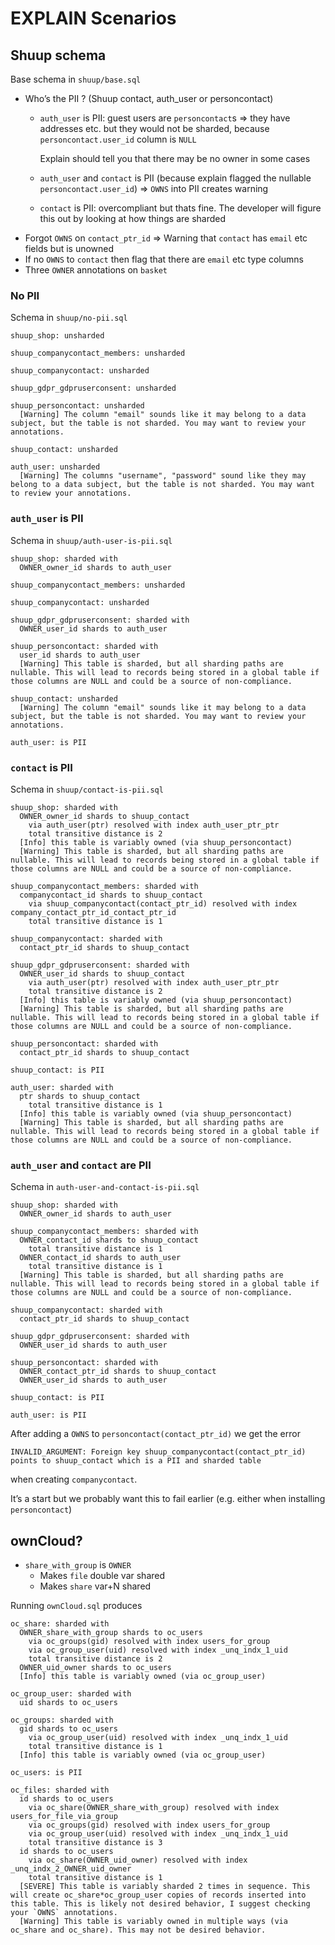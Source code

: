 # EXPLAIN Scenarios

## Shuup schema

Base schema in `shuup/base.sql`

- Who’s the PII ? (Shuup contact, auth_user or personcontact)
    - `auth_user` is PII: guest users are `personcontact`s ⇒ they have addresses etc. but they would not be sharded, because `personcontact.user_id` column is `NULL`
        
        Explain should tell you that there may be no owner in some cases
        
    - `auth_user` and `contact` is PII (because explain flagged the nullable `personcontact.user_id`) ⇒ `OWNS` into PII creates warning
    - `contact` is PII: overcompliant but thats fine. The developer will figure this out by looking at how things are sharded
- Forgot `OWNS` on `contact_ptr_id` ⇒ Warning that `contact` has `email` etc fields but is unowned
- If no `OWNS` to `contact` then flag that there are `email` etc type columns
- Three `OWNER` annotations on `basket`

### No PII

Schema in `shuup/no-pii.sql`

```
shuup_shop: unsharded

shuup_companycontact_members: unsharded

shuup_companycontact: unsharded

shuup_gdpr_gdpruserconsent: unsharded

shuup_personcontact: unsharded
  [Warning] The column "email" sounds like it may belong to a data subject, but the table is not sharded. You may want to review your annotations.

shuup_contact: unsharded

auth_user: unsharded
  [Warning] The columns "username", "password" sound like they may belong to a data subject, but the table is not sharded. You may want to review your annotations.
```

### `auth_user` is PII

Schema in `shuup/auth-user-is-pii.sql`

```
shuup_shop: sharded with
  OWNER_owner_id shards to auth_user

shuup_companycontact_members: unsharded

shuup_companycontact: unsharded

shuup_gdpr_gdpruserconsent: sharded with
  OWNER_user_id shards to auth_user

shuup_personcontact: sharded with
  user_id shards to auth_user
  [Warning] This table is sharded, but all sharding paths are nullable. This will lead to records being stored in a global table if those columns are NULL and could be a source of non-compliance.

shuup_contact: unsharded
  [Warning] The column "email" sounds like it may belong to a data subject, but the table is not sharded. You may want to review your annotations.

auth_user: is PII
```

### `contact` is PII

Schema in `shuup/contact-is-pii.sql`

```
shuup_shop: sharded with
  OWNER_owner_id shards to shuup_contact
    via auth_user(ptr) resolved with index auth_user_ptr_ptr
    total transitive distance is 2
  [Info] this table is variably owned (via shuup_personcontact)
  [Warning] This table is sharded, but all sharding paths are nullable. This will lead to records being stored in a global table if those columns are NULL and could be a source of non-compliance.

shuup_companycontact_members: sharded with
  companycontact_id shards to shuup_contact
    via shuup_companycontact(contact_ptr_id) resolved with index company_contact_ptr_id_contact_ptr_id
    total transitive distance is 1

shuup_companycontact: sharded with
  contact_ptr_id shards to shuup_contact

shuup_gdpr_gdpruserconsent: sharded with
  OWNER_user_id shards to shuup_contact
    via auth_user(ptr) resolved with index auth_user_ptr_ptr
    total transitive distance is 2
  [Info] this table is variably owned (via shuup_personcontact)
  [Warning] This table is sharded, but all sharding paths are nullable. This will lead to records being stored in a global table if those columns are NULL and could be a source of non-compliance.

shuup_personcontact: sharded with
  contact_ptr_id shards to shuup_contact

shuup_contact: is PII

auth_user: sharded with
  ptr shards to shuup_contact
    total transitive distance is 1
  [Info] this table is variably owned (via shuup_personcontact)
  [Warning] This table is sharded, but all sharding paths are nullable. This will lead to records being stored in a global table if those columns are NULL and could be a source of non-compliance.
```

### `auth_user` and `contact` are PII

Schema in `auth-user-and-contact-is-pii.sql`

```
shuup_shop: sharded with
  OWNER_owner_id shards to auth_user

shuup_companycontact_members: sharded with
  OWNER_contact_id shards to shuup_contact
    total transitive distance is 1
  OWNER_contact_id shards to auth_user
    total transitive distance is 1
  [Warning] This table is sharded, but all sharding paths are nullable. This will lead to records being stored in a global table if those columns are NULL and could be a source of non-compliance.

shuup_companycontact: sharded with
  contact_ptr_id shards to shuup_contact

shuup_gdpr_gdpruserconsent: sharded with
  OWNER_user_id shards to auth_user

shuup_personcontact: sharded with
  OWNER_contact_ptr_id shards to shuup_contact
  OWNER_user_id shards to auth_user

shuup_contact: is PII

auth_user: is PII
```

After adding a `OWNS` to `personcontact(contact_ptr_id)` we get the error

```
INVALID_ARGUMENT: Foreign key shuup_companycontact(contact_ptr_id) points to shuup_contact which is a PII and sharded table
```

when creating `companycontact`. 

It’s a start but we probably want this to fail earlier (e.g. either when installing `personcontact`)

## ownCloud?

- `share_with_group` is `OWNER`
    - Makes `file` double var shared
    - Makes `share` var+N shared

Running `ownCloud.sql` produces

```
oc_share: sharded with
  OWNER_share_with_group shards to oc_users
    via oc_groups(gid) resolved with index users_for_group
    via oc_group_user(uid) resolved with index _unq_indx_1_uid
    total transitive distance is 2
  OWNER_uid_owner shards to oc_users
  [Info] this table is variably owned (via oc_group_user)

oc_group_user: sharded with
  uid shards to oc_users

oc_groups: sharded with
  gid shards to oc_users
    via oc_group_user(uid) resolved with index _unq_indx_1_uid
    total transitive distance is 1
  [Info] this table is variably owned (via oc_group_user)

oc_users: is PII

oc_files: sharded with
  id shards to oc_users
    via oc_share(OWNER_share_with_group) resolved with index users_for_file_via_group
    via oc_groups(gid) resolved with index users_for_group
    via oc_group_user(uid) resolved with index _unq_indx_1_uid
    total transitive distance is 3
  id shards to oc_users
    via oc_share(OWNER_uid_owner) resolved with index _unq_indx_2_OWNER_uid_owner
    total transitive distance is 1
  [SEVERE] This table is variably sharded 2 times in sequence. This will create oc_share*oc_group_user copies of records inserted into this table. This is likely not desired behavior, I suggest checking your `OWNS` annotations.
  [Warning] This table is variably owned in multiple ways (via oc_share and oc_share). This may not be desired behavior.
```